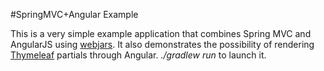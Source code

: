 #SpringMVC+Angular Example

This is a very simple example application that combines Spring MVC and AngularJS using [webjars](http://www.webjars.org/). It also demonstrates the possibility of rendering [Thymeleaf](http://www.thymeleaf.org/) partials through Angular. *./gradlew run* to launch it.
